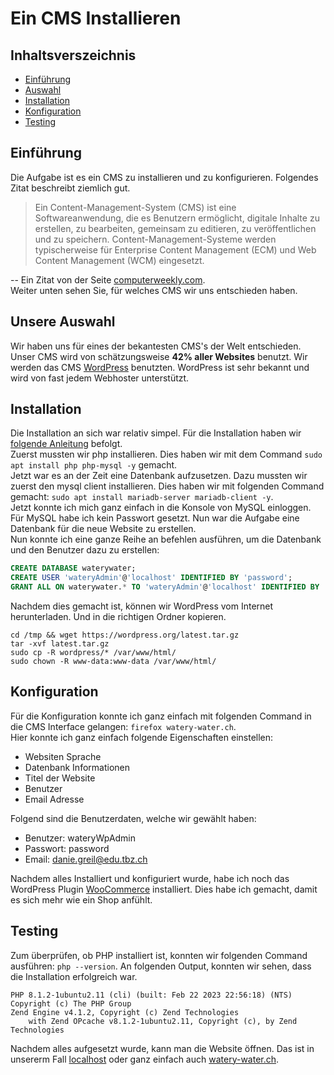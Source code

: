 # Ein CMS Installieren

## Inhaltsverszeichnis
- [Einführung](#einführung)
- [Auswahl](#unsere-auswahl)
- [Installation](#installation)
- [Konfiguration](#konfiguration)
- [Testing](#testing)

## Einführung
Die Aufgabe ist es ein CMS zu installieren und zu konfigurieren. 
Folgendes Zitat beschreibt ziemlich gut. 
> Ein Content-Management-System (CMS) ist eine Softwareanwendung, die es Benutzern ermöglicht, digitale Inhalte zu erstellen, zu bearbeiten, gemeinsam zu editieren, zu veröffentlichen und zu speichern. Content-Management-Systeme werden typischerweise für Enterprise Content Management (ECM) und Web Content Management (WCM) eingesetzt.

-- Ein Zitat von der Seite [computerweekly.com](https://www.computerweekly.com/de/definition/Content-Management-System-CMS). <br>
Weiter unten sehen Sie, für welches CMS wir uns entschieden haben. 



## Unsere Auswahl
Wir haben uns für eines der bekantesten CMS's der Welt entschieden. Unser CMS wird von schätzungsweise **42% aller Websites** benutzt. Wir werden das CMS [WordPress](https://wordpress.com/de/) benutzten. WordPress ist sehr bekannt und wird von fast jedem Webhoster unterstützt. 


## Installation
Die Installation an sich war relativ simpel. Für die Installation haben wir [folgende Anleitung](https://www.digitalocean.com/community/tutorials/install-wordpress-on-ubuntu) befolgt.<br>
Zuerst mussten wir php installieren. Dies haben wir mit dem Command ```sudo apt install php php-mysql -y``` gemacht. <br>
Jetzt war es an der Zeit eine Datenbank aufzusetzen. Dazu mussten wir zuerst den mysql client installieren. Dies haben wir mit folgenden Command gemacht: ```sudo apt install mariadb-server mariadb-client -y```. <br> 
Jetzt konnte ich mich ganz einfach in die Konsole von MySQL einloggen. Für MySQL habe ich kein Passwort gesetzt. Nun war die Aufgabe eine Datenbank für die neue Website zu erstellen. <br>
Nun konnte ich eine ganze Reihe an befehlen ausführen, um die Datenbank und den Benutzer dazu zu erstellen: 
```sql
CREATE DATABASE waterywater;
CREATE USER 'wateryAdmin'@'localhost' IDENTIFIED BY 'password';
GRANT ALL ON waterywater.* TO 'wateryAdmin'@'localhost' IDENTIFIED BY 'password';
```
Nachdem dies gemacht ist, können wir WordPress vom Internet herunterladen. Und in die richtigen Ordner kopieren. 
```
cd /tmp && wget https://wordpress.org/latest.tar.gz
tar -xvf latest.tar.gz
sudo cp -R wordpress/* /var/www/html/
sudo chown -R www-data:www-data /var/www/html/
```

## Konfiguration
Für die Konfiguration konnte ich ganz einfach mit folgenden Command in die CMS Interface gelangen: ```firefox watery-water.ch```. <br>
Hier konnte ich ganz einfach folgende Eigenschaften einstellen:
- Websiten Sprache
- Datenbank Informationen
- Titel der Website
- Benutzer
- Email Adresse

Folgend sind die Benutzerdaten, welche wir gewählt haben:
- Benutzer: wateryWpAdmin
- Passwort: password
- Email: danie.greil@edu.tbz.ch

Nachdem alles Installiert und konfiguriert wurde, habe ich noch das WordPress Plugin [WooCommerce](https://woocommerce.com/) installiert. Dies habe ich gemacht, damit es sich mehr wie ein Shop anfühlt. 


## Testing
Zum überprüfen, ob PHP installiert ist, konnten wir folgenden Command ausführen: ```php --version```. An folgenden Output, konnten wir sehen, dass die Installation erfolgreich war.
```
PHP 8.1.2-1ubuntu2.11 (cli) (built: Feb 22 2023 22:56:18) (NTS)
Copyright (c) The PHP Group
Zend Engine v4.1.2, Copyright (c) Zend Technologies
    with Zend OPcache v8.1.2-1ubuntu2.11, Copyright (c), by Zend Technologies
```
Nachdem alles aufgesetzt wurde, kann man die Website öffnen. Das ist in unsererm Fall [localhost](http://localhost/) oder ganz einfach auch [watery-water.ch](https://watery-water.ch/).
